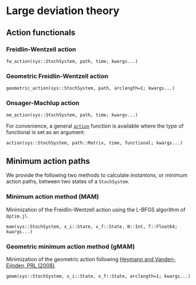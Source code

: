 # Large deviation theory

## Action functionals

### Freidlin-Wentzell action
```@docs
fw_action(sys::StochSystem, path, time; kwargs...)
```

### Geometric Freidlin-Wentzell action
```@docs
geometric_action(sys::StochSystem, path, arclength=1; kwargs...)
```

### Onsager-Machlup action
```@docs
om_action(sys::StochSystem, path, time; kwargs...)
```

For convenience, a general [`action`](@ref) function is available where the type of functional is set as an argument:

```@docs
action(sys::StochSystem, path::Matrix, time, functional; kwargs...)
```

## Minimum action paths
We provide the following two methods to calculate *instantons*, or minimum action paths,
between two states of a `StochSystem`.

### Minimum action method (MAM)
Minimization of the Freidlin-Wentzell action using the L-BFGS algorithm of `Optim.jl`.

```@docs
mam(sys::StochSystem, x_i::State, x_f::State, N::Int, T::Float64; kwargs...)
```

### Geometric minimum action method (gMAM)
Minimization of the geometric action following
[Heymann and Vanden-Eijnden, PRL (2008)](https://link.aps.org/doi/10.1103/PhysRevLett.100.140601).

```@docs
gmam(sys::StochSystem, x_i::State, x_f::State, arclength=1; kwargs...)
```